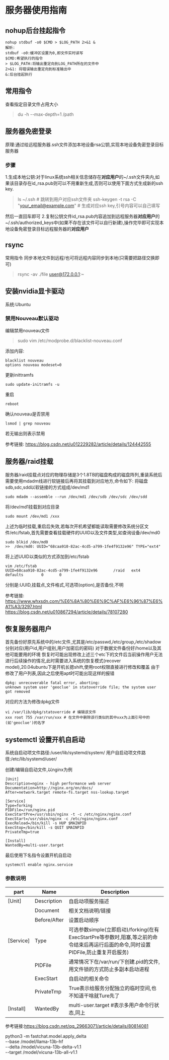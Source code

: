 # 服务器使用指南

## nohup后台挂起指令
```
nohup stdbuf -o0 $CMD > $LOG_PATH 2>&1 &
解析:
stdbuf -o0:缓冲区设置为0,即文件实时读写
$CMD:希望执行的指令
> $LOG_PATH:将输出重定向到LOG_PATH所在的文件中
2>&1: 将错误输出重定向到标准输出中
&:后台挂起执行

```


## 常用指令
查看指定目录文件占用大小 
>du -h --max-depth=1 /path

## 服务器免密登录
原理:通过给远程服务器.ssh文件添加本地设备rsa公钥,实现本地设备免密登录目标服务器
### 步骤
1.生成本地公钥:对于linux系统ssh相关信息储存在**对应用户**的~/.ssh文件夹内,如果该目录存在id_rsa.pub则可以不用重新生成,否则可以使用下面方式生成新的ssh key.
> ls ~/.ssh # 跳转到用户对应ssh文件夹 
> ssh-keygen -t rsa -C "your_email@example.com" # 生成对应ssh key,引号内容可以自己填写

然后一直回车即可
2.复制公钥文件id_rsa.pub内容追加到远程服务器**对应用户**的~/.ssh/authorized_keys中(如果不存在该文件可以自行新建),操作完毕即可实现本地设备免密登录目标远程服务器的**对应用户**


## rsync
常用指令
同步本地文件到远程/也可将远程内容同步到本地(只需要把路径交换即可)
>rsync -av ./file user@172.0.0.1:~

## 安装nvidia显卡驱动
系统:Ubuntu
### 禁用Nouveau默认驱动
编辑禁用nouveau文件
> sudo vim /etc/modprobe.d/blacklist-nouveau.conf

添加内容:
```
blacklist nouveau
options nouveau modeset=0
```

更新inittramfs
```
sudo update-initramfs -u
```

重启
```
reboot
```

确认nouveau是否禁用
```
lsmod | grep nouveau
```
若无输出则表示禁用

参考链接:
https://blog.csdn.net/u012229282/article/details/124442555

## 服务器/raid挂载
服务器/raid挂载点对应的物理存储是3个1.8TB的磁盘构成的磁盘阵列,重装系统后需要使用mdadm线进行软链接后再将其挂载到对应地方,命令如下:
将磁盘sdb,sdc,sdd以软链接的方式组成/dev/md1
```
sudo mdadm --assemble --run /dev/md1 /dev/sdb /dev/sdc /dev/sdd
```
将/dev/md1挂载到对应目录
```
sudo mount /dev/md1 /xxx
```
上述为临时挂载,重启后失效,若每次开机希望都能读取需要修改系统分区文件/etc/fstab,首先需要查看挂载硬件的UUID以及文件类型,如查询设备/dev/md0
```
sudo blkid /dev/md0
>>  /dev/md0: UUID="68caa910-82ac-4cd5-a799-1fe4f9132e96" TYPE="ext4"
```
将上述UUID以类似的方式添加到/etc/fstab
```
vim /etc/fstab
UUID=68caa910-82ac-4cd5-a799-1fe4f9132e96       /raid   ext4    defaults        0       0
```
分别是:UUID,挂载点,文件格式,可选项(option),是否备份,不明

参考链接:
https://www.whxsdn.com/%E6%8A%80%E6%9C%AF%E6%96%87%E6%A1%A3/3297.html
https://blog.csdn.net/u010867294/article/details/78107280

## 恢复服务器用户
首先备份好原先系统中的/etc文件,尤其是/etc/passwd,/etc/group,/etc/shadow分别对应(用户id,用户组别,用户加密后的密码)
对于数据文件备份好/home以及其他可能要用的环境
恢复时可能出现修改上述三个etc下的文件后当前操作用户无法进行后续操作的情况,此时需要进入系统的恢复模式(recover model),20.04ubuntu下是开机长摁shift,使用root权限直接进行修改和覆盖
由于修改了用户列表,因此之后使用apt时可能出现这样的报错
```
dpkg: unrecoverable fatal error, aborting:
unknown system user 'geoclue' in statoverride file; the system user got removed
```
对应的方法为修改dpkg文件
```
vi /var/lib/dpkg/statoverride # 编辑该文件
xxx root 755 /var/run/xxx # 在文件中删除该行类似的其中xxx为上面引号中的(如'geoclue')的名字
```

## systemctl 设置开机自启动
系统自启动项文件路径:/user/lib/systemd/system/
用户自启动项文件路径:/etc/lib/systemd/user/

创建/编辑自启动文件,以nginx为例
```
[Unit]
Description=nginx - high performance web server
Documentation=http://nginx.org/en/docs/
After=network.target remote-fs.target nss-lookup.target
  
[Service]
Type=forking
PIDFile=/run/nginx.pid
ExecStartPre=/usr/sbin/nginx -t -c /etc/nginx/nginx.conf
ExecStart=/usr/sbin/nginx -c /etc/nginx/nginx.conf
ExecReload=/bin/kill -s HUP $MAINPID
ExecStop=/bin/kill -s QUIT $MAINPID
PrivateTmp=true
  
[Install]
WantedBy=multi-user.target
```
最后使用下名指令设置开机自启动
```
systemctl enable nginx.service
```
### 参数说明
|part|Name|Description|
|---|---|---|
|[Unit]|Description|自启动项服务描述|
||Document|相关文档说明/链接|
||Before/After|设置启动顺序|
|[Service]|Type|可选参数simple(立即启动)/forking(在有ExecStartPre等参数时,阻塞,等之前的命令结束后再运行后面的命令,同时设置PIDFile,防止重复开启服务)|
||PIDFile|通常情况下在/var/run/下创建.pid的文件,用文件锁的方式防止多副本启动进程|
||ExecStart|自启动的相关命令|
||PrivateTmp|True表示给服务分配独立的临时空间,也不知道干啥就Ture先了|
|[Install]|WantedBy|multi-user.target    #表示多用户命令行状态,同上|

参考链接:https://blog.csdn.net/qq_29663071/article/details/80814081

python3 -m fastchat.model.apply_delta \
    --base /model/llama-13b-hf \
    --delta /model/vicuna-13b-delta-v1.1 \
    --target /model/vicuna-13b-all-v1.1 